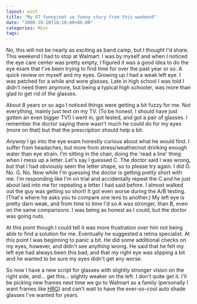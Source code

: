 ```yaml
---
layout: post
title: "My OT funny/not so funny story from this weekend"
date: "2008-10-20T10:10:00+06:00"
categories: Misc 
tags: 
---
```


No, this will not be nearly as exciting as band camp, but I thought I'd share. This weekend I had to stop at Walmart. I was by myself and when I noticed the eye care center was pretty empty, I figured it was a good idea to do the eye exam that I've been trying to find time for over the past year or so. A quick review on myself and my eyes. Growing up I had a weak left eye. I was patched for a while and wore glasses. Late in high school I was told I didn't need them anymore, but being a typical high schooler, was more than glad to get rid of the glasses.
<!--more-->
About 8 years or so ago I noticed things were getting a bit fuzzy for me. Not everything, mainly just text on my TV. (To be honest, I should have just gotten an even bigger TV!) I went in, got tested, and got a pair of glasses. I remember the doctor saying there wasn't much he could do for my eyes (more on that) but that the prescription should help a bit.

<i>Anyway</i> I go into the eye exam honestly curious about what he would find. I suffer from headaches, but more from stress/weather/not drinking enough water than eye strain. I'm sitting in the chair, doing the 'read a line' thing when I mess up a letter. Let's say I guessed C. The doctor said I was wrong, but that I had obviously seen the letter shape, so to please try again. I did O. No. G. No. Now while I'm guessing the doctor is getting pretty short with me. I'm responding like I'm on trial and accidentally repeat the C and he just about laid into me for repeating a letter I had said before. I almost walked out the guy was getting so short! It got even worse during the A/B testing. (That's where he asks you to compare one lens to another.) My left eye is pretty darn weak, and from time to time I'd so A was stronger, than B, even on the same comparisons. I was being as honest as I could, but the doctor was going nuts. 

At this point though I could tell it was more frustration over him not being able to find a solution for me. Eventually he suggested a retina specialist. At this point I was beginning to panic a bit. He did some additional checks on my eyes, however, and didn't see anything wrong. He said that he felt my left eye had always been this bad, and that my right eye was slipping a bit and he wanted to be sure my eyes didn't get any worse. 

So now I have a new script for glasses with slightly stronger vision on the right side, and... get this... slightly weaker on the left. I don't quite get it. I'll be picking new frames next time we go to Walmart as a family (personally I want frames like <a href="http://www.nbc.com/Heroes/cast/HRG/">HRG</a>) and can't wait to have the ever-so-cool auto shade glasses I've wanted for years.